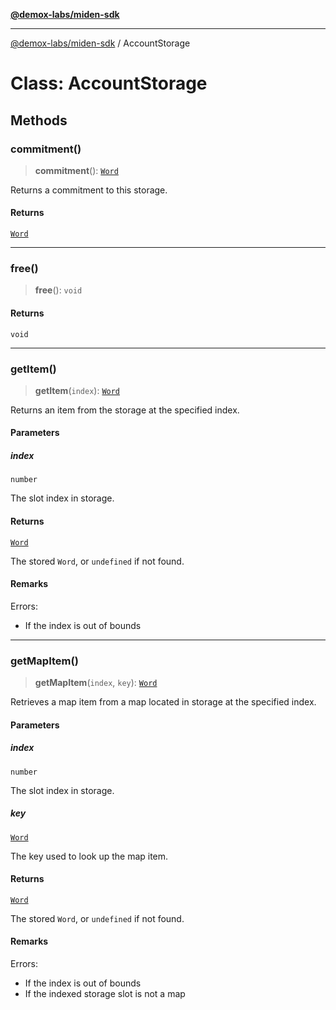 [**@demox-labs/miden-sdk**](../README.md)

***

[@demox-labs/miden-sdk](../README.md) / AccountStorage

# Class: AccountStorage

## Methods

### commitment()

> **commitment**(): [`Word`](Word.md)

Returns a commitment to this storage.

#### Returns

[`Word`](Word.md)

***

### free()

> **free**(): `void`

#### Returns

`void`

***

### getItem()

> **getItem**(`index`): [`Word`](Word.md)

Returns an item from the storage at the specified index.

#### Parameters

##### index

`number`

The slot index in storage.

#### Returns

[`Word`](Word.md)

The stored `Word`, or `undefined` if not found.

#### Remarks

Errors:
- If the index is out of bounds

***

### getMapItem()

> **getMapItem**(`index`, `key`): [`Word`](Word.md)

Retrieves a map item from a map located in storage at the specified index.

#### Parameters

##### index

`number`

The slot index in storage.

##### key

[`Word`](Word.md)

The key used to look up the map item.

#### Returns

[`Word`](Word.md)

The stored `Word`, or `undefined` if not found.

#### Remarks

Errors:
- If the index is out of bounds
- If the indexed storage slot is not a map
